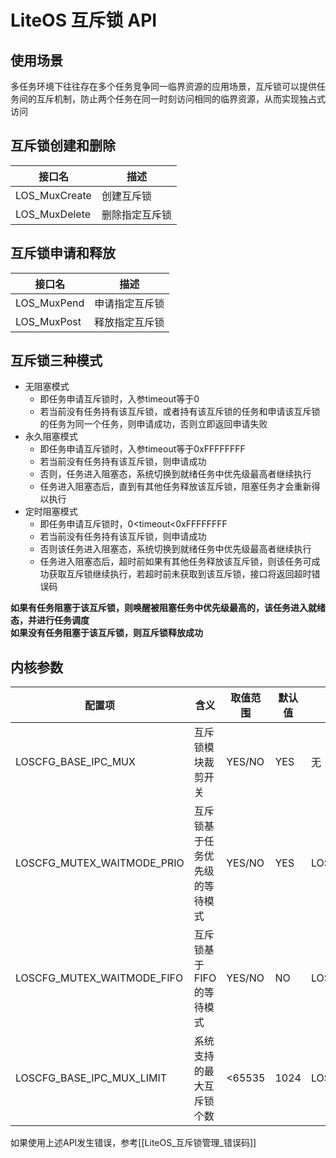 # LiteOS 互斥锁 API
## 使用场景
多任务环境下往往存在多个任务竞争同一临界资源的应用场景，互斥锁可以提供任务间的互斥机制，防止两个任务在同一时刻访问相同的临界资源，从而实现独占式访问

## 互斥锁创建和删除
| 接口名        | 描述           |
| ------------- | -------------- |
| LOS_MuxCreate | 创建互斥锁     |
| LOS_MuxDelete | 删除指定互斥锁 |

## 互斥锁申请和释放
| 接口名      | 描述           |
| ----------- | -------------- |
| LOS_MuxPend | 申请指定互斥锁 |
| LOS_MuxPost | 释放指定互斥锁 | 

## 互斥锁三种模式
+ 无阻塞模式
	+ 即任务申请互斥锁时，入参timeout等于0
	+ 若当前没有任务持有该互斥锁，或者持有该互斥锁的任务和申请该互斥锁的任务为同一个任务，则申请成功，否则立即返回申请失败
+ 永久阻塞模式
	+ 即任务申请互斥锁时，入参timeout等于0xFFFFFFFF
	+ 若当前没有任务持有该互斥锁，则申请成功
	+ 否则，任务进入阻塞态，系统切换到就绪任务中优先级最高者继续执行
	+ 任务进入阻塞态后，直到有其他任务释放该互斥锁，阻塞任务才会重新得以执行
+ 定时阻塞模式
	+ 即任务申请互斥锁时，0<timeout<0xFFFFFFFF
	+ 若当前没有任务持有该互斥锁，则申请成功
	+ 否则该任务进入阻塞态，系统切换到就绪任务中优先级最高者继续执行
	+ 任务进入阻塞态后，超时前如果有其他任务释放该互斥锁，则该任务可成功获取互斥锁继续执行，若超时前未获取到该互斥锁，接口将返回超时错误码

**如果有任务阻塞于该互斥锁，则唤醒被阻塞任务中优先级最高的，该任务进入就绪态，并进行任务调度**  
**如果没有任务阻塞于该互斥锁，则互斥锁释放成功**

## 内核参数
| 配置项                     | 含义                           | 取值范围 | 默认值 | 依赖                |
| -------------------------- | ------------------------------ | -------- | ------ | ------------------- |
| LOSCFG_BASE_IPC_MUX        | 互斥锁模块裁剪开关             | YES/NO   | YES    | 无                  |
| LOSCFG_MUTEX_WAITMODE_PRIO | 互斥锁基于任务优先级的等待模式 | YES/NO   | YES    | LOSCFG_BASE_IPC_MUX |
| LOSCFG_MUTEX_WAITMODE_FIFO | 互斥锁基于FIFO的等待模式       | YES/NO   | NO     | LOSCFG_BASE_IPC_MUX |
| LOSCFG_BASE_IPC_MUX_LIMIT  | 系统支持的最大互斥锁个数       | <65535   | 1024   | LOSCFG_BASE_IPC_MUX | 



如果使用上述API发生错误，参考[[LiteOS_互斥锁管理_错误码]]